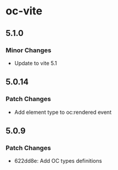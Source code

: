# oc-vite

## 5.1.0

### Minor Changes

- Update to vite 5.1

## 5.0.14

### Patch Changes

- Add element type to oc:rendered event

## 5.0.9

### Patch Changes

- 622dd8e: Add OC types definitions
